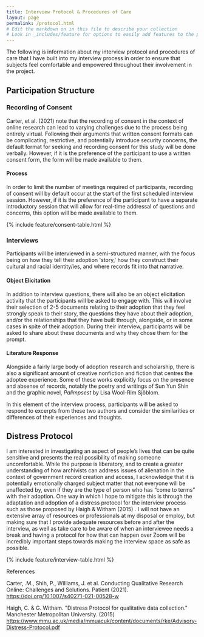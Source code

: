 ```yaml
---
title: Interview Protocol & Procedures of Care
layout: page
permalink: /protocol.html
# Edit the markdown on in this file to describe your collection
# Look in _includes/feature for options to easily add features to the page
---
```


<p>The following is information about my interview protocol and procedures of care that I have built into my interview process in order to ensure that subjects feel comfortable and empowered throughout their involvement in the project.</p>

<h2>Participation Structure</h2>

<div class="d-flex flex-row">
<div class="p-2">
<h3>Recording of Consent</h3>
<p>Carter, et al. (2021) note that the recording of consent in the context of online research can lead to varying challenges due to the process being entirely virtual. Following their arguments that written consent formats can be complicating, restrictive, and potentially introduce security concerns, the default format for seeking and recording consent for this study will be done verbally. However, if it is the preference of the participant to use a written consent form, the form will be made available to them.</p>

<h4>Process</h4>
In order to limit the number of meetings required of participants, recording of consent will by default occur at the start of the first scheduled interview session.  However, if it is the preference of the participant to have a separate introductory session that will allow for real-time addressal of questions and concerns, this option will be made available to them.

{% include feature/consent-table.html %}
</div>
<div class="vr"></div>
<div class="p-2">

<h3>Interviews</h3>

<p>Participants will be interviewed in a semi-structured manner, with the focus being on how they tell their adoption 'story,' how they construct their cultural and racial identity/ies, and where records fit into that narrative.</p>

<h4>Object Elicitation</h4>

<p>In addition to interview questions, there will also be an object elicitation activity that the participants will be asked to engage with. This will involve their selection of 2-5 documents relating to their adoption that they feel strongly speak to their story, the questions they have about their adoption, and/or the relationships that they have built through, alongside, or in some cases in spite of their adoption. During their interview, participants will be asked to share about these documents and why they chose them for the prompt.</p>

<h4>Literature Response</h4>

<p>Alongside a fairly large body of adoption research and scholarship, there is also a significant amount of creative nonfiction and fiction that centres the adoptee experience. Some of these works explicitly focus on the presence and absense of records, notably the poetry and writings of Sun Yun Shin and the graphic novel, <i>Palimpsest</i> by Lisa Wool-Rim Sjöblom.</p>

<p>In this element of the interview process, participants will be asked to respond to excerpts from these two authors and consider the similarities or differences of their experiences and thoughts.</p>

<h2>Distress Protocol</h2>

I am interested in investigating an aspect of people’s lives that can be quite sensitive and presents the real possibility of making someone uncomfortable. While the purpose is liberatory, and to create a greater understanding of how archivists can address issues of alienation in the context of government record creation and access, I acknowledge that it is potentially emotionally charged subject matter that not everyone will be unaffected by, even if they are the type of person who has “come to terms” with their adoption. One way in which I hope to mitigate this is through the adaptation and adoption of a distress protocol for the interview process such as those proposed by Haigh & Witham (2015) . I will not have an extensive array of resources or professionals at my disposal or employ, but making sure that I provide adequate resources before and after the interview, as well as take care to be aware of when an interviewee needs a break and having a protocol for how that can happen over Zoom will be incredibly important steps towards making the interview space as safe as possible.

{% include feature/interview-table.html %}

</div>
</div>

References

Carter, .M., Shih, P., Williams, J. et al. Conducting Qualitative Research Online: Challenges and Solutions. Patient (2021). https://doi.org/10.1007/s40271-021-00528-w

Haigh, C. & G. Witham. "Distress Protocol for qualitative data collection." Manchester Metropolitan University. (2015) https://www.mmu.ac.uk/media/mmuacuk/content/documents/rke/Advisory-Distress-Protocol.pdf
